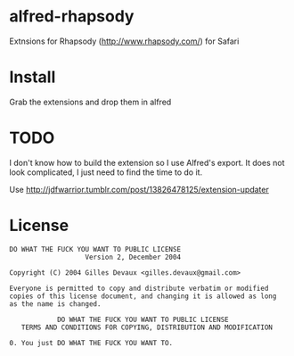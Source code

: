 alfred-rhapsody
===============

Extnsions for Rhapsody (http://www.rhapsody.com/) for Safari

Install
=======

Grab the extensions and drop them in alfred

TODO
====

I don't know how to build the extension so I use Alfred's export. It
does not look complicated, I just need to find the time to do it.

Use http://jdfwarrior.tumblr.com/post/13826478125/extension-updater


License
=======

    DO WHAT THE FUCK YOU WANT TO PUBLIC LICENSE 
                       Version 2, December 2004 

    Copyright (C) 2004 Gilles Devaux <gilles.devaux@gmail.com> 

    Everyone is permitted to copy and distribute verbatim or modified 
    copies of this license document, and changing it is allowed as long 
    as the name is changed. 

                DO WHAT THE FUCK YOU WANT TO PUBLIC LICENSE 
       TERMS AND CONDITIONS FOR COPYING, DISTRIBUTION AND MODIFICATION 

    0. You just DO WHAT THE FUCK YOU WANT TO. 

